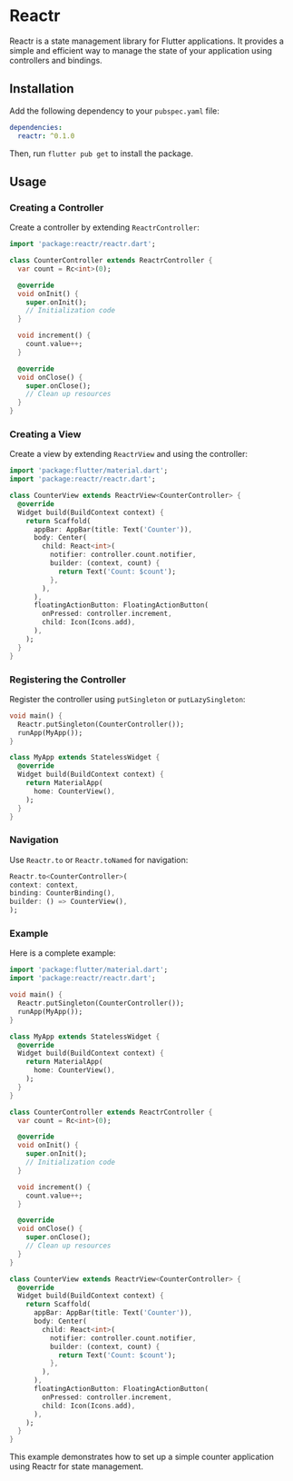 # Reactr

Reactr is a state management library for Flutter applications. It provides a simple and efficient way to manage the state of your application using controllers and bindings.

## Installation

Add the following dependency to your `pubspec.yaml` file:

```yaml
dependencies:
  reactr: ^0.1.0
```

Then, run `flutter pub get` to install the package.

## Usage

### Creating a Controller

Create a controller by extending `ReactrController`:

```dart
import 'package:reactr/reactr.dart';

class CounterController extends ReactrController {
  var count = Rc<int>(0);

  @override
  void onInit() {
    super.onInit();
    // Initialization code
  }

  void increment() {
    count.value++;
  }

  @override
  void onClose() {
    super.onClose();
    // Clean up resources
  }
}
```

### Creating a View

Create a view by extending `ReactrView` and using the controller:

```dart
import 'package:flutter/material.dart';
import 'package:reactr/reactr.dart';

class CounterView extends ReactrView<CounterController> {
  @override
  Widget build(BuildContext context) {
    return Scaffold(
      appBar: AppBar(title: Text('Counter')),
      body: Center(
        child: React<int>(
          notifier: controller.count.notifier,
          builder: (context, count) {
            return Text('Count: $count');
          },
        ),
      ),
      floatingActionButton: FloatingActionButton(
        onPressed: controller.increment,
        child: Icon(Icons.add),
      ),
    );
  }
}
```

### Registering the Controller

Register the controller using `putSingleton` or `putLazySingleton`:

```dart
void main() {
  Reactr.putSingleton(CounterController());
  runApp(MyApp());
}

class MyApp extends StatelessWidget {
  @override
  Widget build(BuildContext context) {
    return MaterialApp(
      home: CounterView(),
    );
  }
}
```

### Navigation

Use `Reactr.to` or `Reactr.toNamed` for navigation:

```dart
Reactr.to<CounterController>(
context: context,
binding: CounterBinding(),
builder: () => CounterView(),
);
```

### Example

Here is a complete example:

```dart
import 'package:flutter/material.dart';
import 'package:reactr/reactr.dart';

void main() {
  Reactr.putSingleton(CounterController());
  runApp(MyApp());
}

class MyApp extends StatelessWidget {
  @override
  Widget build(BuildContext context) {
    return MaterialApp(
      home: CounterView(),
    );
  }
}

class CounterController extends ReactrController {
  var count = Rc<int>(0);

  @override
  void onInit() {
    super.onInit();
    // Initialization code
  }

  void increment() {
    count.value++;
  }

  @override
  void onClose() {
    super.onClose();
    // Clean up resources
  }
}

class CounterView extends ReactrView<CounterController> {
  @override
  Widget build(BuildContext context) {
    return Scaffold(
      appBar: AppBar(title: Text('Counter')),
      body: Center(
        child: React<int>(
          notifier: controller.count.notifier,
          builder: (context, count) {
            return Text('Count: $count');
          },
        ),
      ),
      floatingActionButton: FloatingActionButton(
        onPressed: controller.increment,
        child: Icon(Icons.add),
      ),
    );
  }
}
```

This example demonstrates how to set up a simple counter application using Reactr for state management.